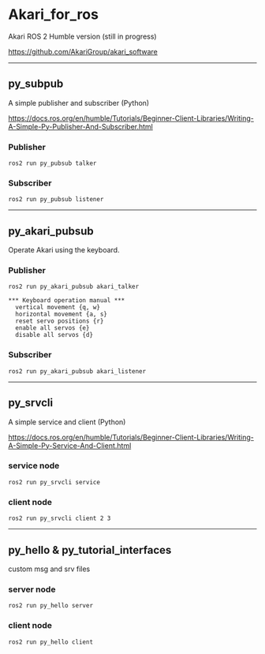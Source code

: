 # Akari_for_ros
Akari ROS 2 Humble version (still in progress)

https://github.com/AkariGroup/akari_software

***
## py_subpub
A simple publisher and subscriber (Python)

https://docs.ros.org/en/humble/Tutorials/Beginner-Client-Libraries/Writing-A-Simple-Py-Publisher-And-Subscriber.html

### Publisher  
```
ros2 run py_pubsub talker
```
### Subscriber
```
ros2 run py_pubsub listener
```

***
## py_akari_pubsub
Operate Akari using the keyboard.

### Publisher

```
ros2 run py_akari_pubsub akari_talker
```

```
*** Keyboard operation manual ***
  vertical movement {q, w}
  horizontal movement {a, s}
  reset servo positions {r}
  enable all servos {e}
  disable all servos {d}
```


### Subscriber
```
ros2 run py_akari_pubsub akari_listener
```

***
## py_srvcli
A simple service and client (Python)

https://docs.ros.org/en/humble/Tutorials/Beginner-Client-Libraries/Writing-A-Simple-Py-Service-And-Client.html

### service node  
```
ros2 run py_srvcli service
```
### client node
```
ros2 run py_srvcli client 2 3
```

***
## py_hello & py_tutorial_interfaces
custom msg and srv files
### server node  
```
ros2 run py_hello server
```
### client node
```
ros2 run py_hello client
```


